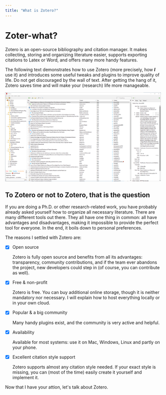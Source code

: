 ```yaml
---
title: "What is Zotero?"
---
```

# Zoter-what?

Zotero is an open-source bibliography and citation manager. It makes collecting, storing and organizing literature easier, supports exporting citations to Latex or Word, and offers many more handy features.

The following text demonstrates how to use Zotero (more precisely, how **_I_** use it) and introduces some useful tweaks and plugins to improve quality of life. Do not get discouraged by the wall of text. After getting the hang of it, Zotero saves time and will make your (research) life more manageable.


![](images/zotero.png)

## To Zotero or not to Zotero, that is the question
If you are doing a Ph.D. or other research-related work, you have probably already asked yourself how to organize all necessary literature. There are many different tools out there. They all have one thing in common: all have advantages and disadvantages, making it impossible to provide the perfect tool for everyone. In the end, it boils down to personal preferences.

The reasons I settled with Zotero are:

- [x]	Open source

    Zotero is fully open source and benefits from all its advantages: transparency, community contributions, and if the team ever abandons the project, new developers could step in (of course, you can contribute as well).

- [x]	Free & non-profit
  
    Zotero is free. You can buy additional online storage, though it is neither mandatory nor necessary. I will explain how to host everything locally or in your own cloud. 

- [x]	Popular & a big community
  
    Many handy plugins exist, and the community is very active and helpful.

- [x]   Availability

    Available for most systems: use it on Mac, Windows, Linux and partly on your phone.

- [x]	Excellent citation style support

    Zotero supports almost any citation style needed. If your exact style is missing, you can (most of the time) easily create it yourself and implement it.


Now that I have your attion, let's talk about Zotero. 

